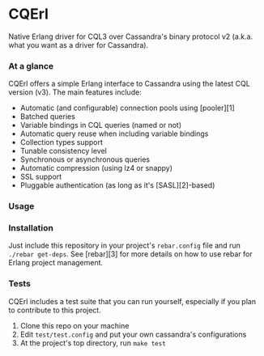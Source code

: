 # CQErl

Native Erlang driver for CQL3 over Cassandra's binary protocol v2 (a.k.a. what you want as a driver for Cassandra).

### At a glance

CQErl offers a simple Erlang interface to Cassandra using the latest CQL version (v3). The main features include:

* Automatic (and configurable) connection pools using [pooler][1]
* Batched queries
* Variable bindings in CQL queries (named or not)
* Automatic query reuse when including variable bindings
* Collection types support
* Tunable consistency level
* Synchronous or asynchronous queries
* Automatic compression (using lz4 or snappy)
* SSL support
* Pluggable authentication (as long as it's [SASL][2]-based)

### Usage



### Installation

Just include this repository in your project's `rebar.config` file and run `./rebar get-deps`. See [rebar][3] for more details on how to use rebar for Erlang project management.

### Tests

CQErl includes a test suite that you can run yourself, especially if you plan to contribute to this project. 

1. Clone this repo on your machine
2. Edit `test/test.config` and put your own cassandra's configurations
3. At the project's top directory, run `make test`
